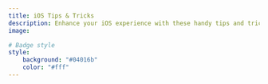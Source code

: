 ```yaml
---
title: iOS Tips & Tricks
description: Enhance your iOS experience with these handy tips and tricks.
image: 

# Badge style
style:
    background: "#04016b"
    color: "#fff"
---
```

